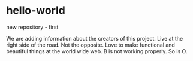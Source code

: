 # hello-world
new repository - first

We are adding information about the creators of this project. 
Live at the right side of the road. Not the opposite. Love to make functional and beautiful things at the world wide web.
B is not working properly. So is O.
